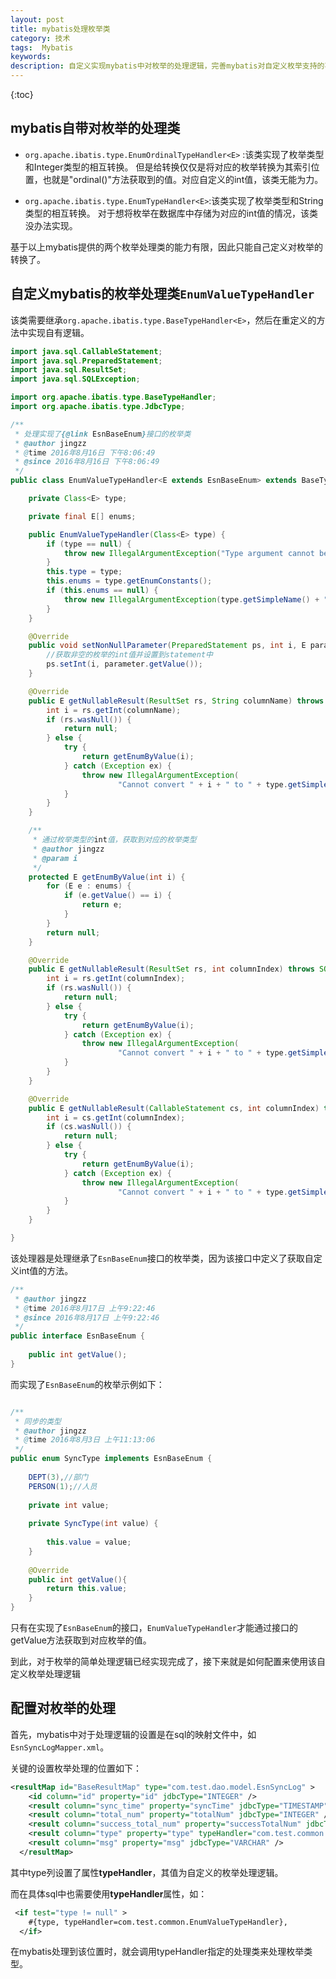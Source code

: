 ```yaml
---
layout: post
title: mybatis处理枚举类
category: 技术
tags:  Mybatis
keywords: 
description: 自定义实现mybatis中对枚举的处理逻辑，完善mybatis对自定义枚举支持的不足。
---
```


{:toc}

## mybatis自带对枚举的处理类

- `org.apache.ibatis.type.EnumOrdinalTypeHandler<E>` :该类实现了枚举类型和Integer类型的相互转换。
但是给转换仅仅是将对应的枚举转换为其索引位置，也就是"ordinal()"方法获取到的值。对应自定义的int值，该类无能为力。

- `org.apache.ibatis.type.EnumTypeHandler<E>`:该类实现了枚举类型和String类型的相互转换。
对于想将枚举在数据库中存储为对应的int值的情况，该类没办法实现。

基于以上mybatis提供的两个枚举处理类的能力有限，因此只能自己定义对枚举的转换了。

## 自定义mybatis的枚举处理类`EnumValueTypeHandler`

该类需要继承`org.apache.ibatis.type.BaseTypeHandler<E>`，然后在重定义的方法中实现自有逻辑。

```JAVA
import java.sql.CallableStatement;
import java.sql.PreparedStatement;
import java.sql.ResultSet;
import java.sql.SQLException;

import org.apache.ibatis.type.BaseTypeHandler;
import org.apache.ibatis.type.JdbcType;

/**
 * 处理实现了{@link EsnBaseEnum}接口的枚举类
 * @author jingzz
 * @time 2016年8月16日 下午8:06:49
 * @since 2016年8月16日 下午8:06:49
 */
public class EnumValueTypeHandler<E extends EsnBaseEnum> extends BaseTypeHandler<E> {

	private Class<E> type;

	private final E[] enums;

	public EnumValueTypeHandler(Class<E> type) {
		if (type == null) {
			throw new IllegalArgumentException("Type argument cannot be null");
		}
		this.type = type;
		this.enums = type.getEnumConstants();
		if (this.enums == null) {
			throw new IllegalArgumentException(type.getSimpleName() + " does not represent an enum type.");
		}
	}

	@Override
	public void setNonNullParameter(PreparedStatement ps, int i, E parameter, JdbcType jdbcType) throws SQLException {
		//获取非空的枚举的int值并设置到statement中
		ps.setInt(i, parameter.getValue());
	}

	@Override
	public E getNullableResult(ResultSet rs, String columnName) throws SQLException {
		int i = rs.getInt(columnName);
		if (rs.wasNull()) {
			return null;
		} else {
			try {
				return getEnumByValue(i);
			} catch (Exception ex) {
				throw new IllegalArgumentException(
						"Cannot convert " + i + " to " + type.getSimpleName() + " by ordinal value.", ex);
			}
		}
	}

	/**
	 * 通过枚举类型的int值，获取到对应的枚举类型
	 * @author jingzz
	 * @param i
	 */
	protected E getEnumByValue(int i) {
		for (E e : enums) {
			if (e.getValue() == i) {
				return e;
			}
		}
		return null;
	}

	@Override
	public E getNullableResult(ResultSet rs, int columnIndex) throws SQLException {
		int i = rs.getInt(columnIndex);
		if (rs.wasNull()) {
			return null;
		} else {
			try {
				return getEnumByValue(i);
			} catch (Exception ex) {
				throw new IllegalArgumentException(
						"Cannot convert " + i + " to " + type.getSimpleName() + " by ordinal value.", ex);
			}
		}
	}

	@Override
	public E getNullableResult(CallableStatement cs, int columnIndex) throws SQLException {
		int i = cs.getInt(columnIndex);
		if (cs.wasNull()) {
			return null;
		} else {
			try {
				return getEnumByValue(i);
			} catch (Exception ex) {
				throw new IllegalArgumentException(
						"Cannot convert " + i + " to " + type.getSimpleName() + " by ordinal value.", ex);
			}
		}
	}

}
```

该处理器是处理继承了`EsnBaseEnum`接口的枚举类，因为该接口中定义了获取自定义int值的方法。

```java
/**
 * @author jingzz
 * @time 2016年8月17日 上午9:22:46
 * @since 2016年8月17日 上午9:22:46
 */
public interface EsnBaseEnum {
	
	public int getValue();
}
```

而实现了`EsnBaseEnum`的枚举示例如下：

```java

/**
 * 同步的类型
 * @author jingzz
 * @time 2016年8月3日 上午11:13:06
 */
public enum SyncType implements EsnBaseEnum {
	
	DEPT(3),//部门
	PERSON(1);//人员
	
	private int value;
	
	private SyncType(int value) {
		
		this.value = value;
	}
	
	@Override
	public int getValue(){
		return this.value;
	}
}
```

只有在实现了`EsnBaseEnum`的接口，`EnumValueTypeHandler`才能通过接口的getValue方法获取到对应枚举的值。

到此，对于枚举的简单处理逻辑已经实现完成了，接下来就是如何配置来使用该自定义枚举处理逻辑

## 配置对枚举的处理

首先，mybatis中对于处理逻辑的设置是在sql的映射文件中，如`EsnSyncLogMapper.xml`。

关键的设置枚举处理的位置如下：

```xml
<resultMap id="BaseResultMap" type="com.test.dao.model.EsnSyncLog" >
    <id column="id" property="id" jdbcType="INTEGER" />
    <result column="sync_time" property="syncTime" jdbcType="TIMESTAMP" />
    <result column="total_num" property="totalNum" jdbcType="INTEGER" />
    <result column="success_total_num" property="successTotalNum" jdbcType="INTEGER" />
    <result column="type" property="type" typeHandler="com.test.common.EnumValueTypeHandler" />
    <result column="msg" property="msg" jdbcType="VARCHAR" />
  </resultMap>
```

其中type列设置了属性**typeHandler**，其值为自定义的枚举处理逻辑。

而在具体sql中也需要使用**typeHandler**属性，如：

```xml
 <if test="type != null" >
    #{type, typeHandler=com.test.common.EnumValueTypeHandler},
  </if>
```

在mybatis处理到该位置时，就会调用typeHandler指定的处理类来处理枚举类型。